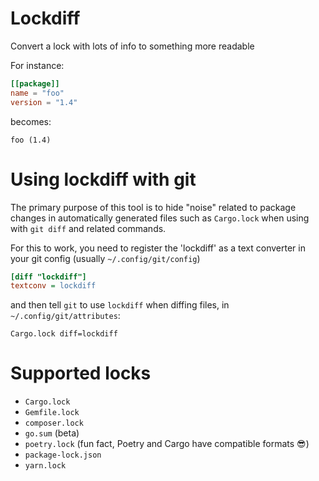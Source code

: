 # Lockdiff

Convert a lock with lots of info to something more readable

For instance:

```toml
[[package]]
name = "foo"
version = "1.4"
```

becomes:

```
foo (1.4)
```

# Using lockdiff with git

The primary purpose of this tool is to hide "noise" related to package changes
in automatically generated files such as `Cargo.lock` when using with `git diff`
and related commands.

For this to work, you need to register the 'lockdiff' as a text converter
in your git config (usually `~/.config/git/config`)

```ini
[diff "lockdiff"]
textconv = lockdiff
```

and then tell `git` to use `lockdiff` when diffing files, in `~/.config/git/attributes`:

```
Cargo.lock diff=lockdiff
```


# Supported locks

* `Cargo.lock`
* `Gemfile.lock`
* `composer.lock`
* `go.sum` (beta)
* `poetry.lock` (fun fact, Poetry and Cargo have compatible formats 😎)
* `package-lock.json`
* `yarn.lock`
